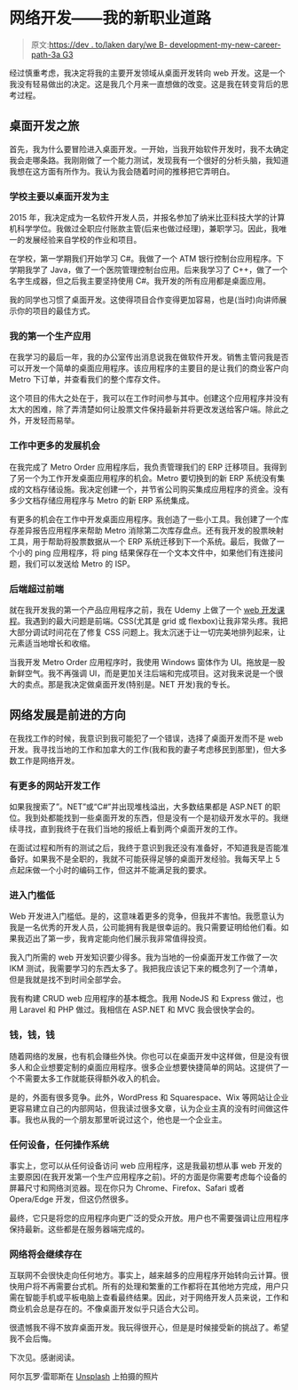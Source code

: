 # 网络开发——我的新职业道路

> 原文:[https://dev . to/laken dary/we B- development-my-new-career-path-3a G3](https://dev.to/lakendary/web-development-my-new-career-path-3ag3)

经过慎重考虑，我决定将我的主要开发领域从桌面开发转向 web 开发。这是一个我没有轻易做出的决定。这是我几个月来一直想做的改变。这是我在转变背后的思考过程。

## [](#desktop-development-journey)桌面开发之旅

首先，我为什么要冒险进入桌面开发。一开始，当我开始软件开发时，我不太确定我会走哪条路。我刚刚做了一个能力测试，发现我有一个很好的分析头脑，我知道我想在这方面有所作为。我认为我会随着时间的推移把它弄明白。

### [](#school-was-mainly-desktop-development-based)学校主要以桌面开发为主

2015 年，我决定成为一名软件开发人员，并报名参加了纳米比亚科技大学的计算机科学学位。我做过全职应付账款主管(后来也做过经理)，兼职学习。因此，我唯一的发展经验来自学校的作业和项目。

在学校，第一学期我们开始学习 C#。我做了一个 ATM 银行控制台应用程序。下学期我学了 Java，做了一个医院管理控制台应用。后来我学习了 C++，做了一个名字生成器，但之后我主要坚持使用 C#。我开发的所有应用都是桌面应用。

我的同学也习惯了桌面开发。这使得项目合作变得更加容易，也是(当时)向讲师展示你的项目的最佳方式。

### [](#my-first-production-application)我的第一个生产应用

在我学习的最后一年，我的办公室传出消息说我在做软件开发。销售主管问我是否可以开发一个简单的桌面应用程序。该应用程序的主要目的是让我们的商业客户向 Metro 下订单，并查看我们的整个库存文件。

这个项目的伟大之处在于，我可以在工作时间参与其中。创建这个应用程序并没有太大的困难，除了弄清楚如何让股票文件保持最新并将更改发送给客户端。除此之外，开发轻而易举。

### [](#more-development-opportunities-at-work)工作中更多的发展机会

在我完成了 Metro Order 应用程序后，我负责管理我们的 ERP 迁移项目。我得到了另一个为工作开发桌面应用程序的机会。Metro 要切换到的新 ERP 系统没有集成的文档存储设施。我决定创建一个，并节省公司购买集成应用程序的资金。没有多少文档存储应用程序与 Metro 的新 ERP 系统集成。

有更多的机会在工作中开发桌面应用程序。我创造了一些小工具。我创建了一个库存差异报告应用程序来帮助 Metro 消除第二次库存盘点。还有我开发的股票映射工具，用于帮助将股票数据从一个 ERP 系统迁移到下一个系统。最后，我做了一个小的 ping 应用程序，将 ping 结果保存在一个文本文件中，如果他们有连接问题，我们可以发送给 Metro 的 ISP。

### [](#backend-over-frontend)后端超过前端

就在我开发我的第一个产品应用程序之前，我在 Udemy 上做了一个 [web 开发课程](https://www.udemy.com/share/100YK4AEIfeV5RQw==/)。我遇到的最大问题是前端。CSS(尤其是 grid 或 flexbox)让我非常头疼。我把大部分调试时间花在了修复 CSS 问题上。我太沉迷于让一切完美地排列起来，让元素适当地增长和收缩。

当我开发 Metro Order 应用程序时，我使用 Windows 窗体作为 UI。拖放是一股新鲜空气。我不再强调 UI，而是更加关注后端和完成项目。这对我来说是一个很大的卖点。那是我决定做桌面开发(特别是。NET 开发)我的专长。

## [](#web-development-is-the-way-forward)网络发展是前进的方向

在我找工作的时候，我意识到我可能犯了一个错误，选择了桌面开发而不是 web 开发。我寻找当地的工作和加拿大的工作(我和我的妻子考虑移民到那里)，但大多数工作是网络开发。

### 有更多的网站开发工作

如果我搜索了”。NET”或“C#”并出现堆栈溢出，大多数结果都是 ASP.NET 的职位。我到处都能找到一些桌面开发的东西，但是没有一个是初级开发水平的。我继续寻找，直到我终于在我们当地的报纸上看到两个桌面开发的工作。

在面试过程和所有的测试之后，我终于意识到我还没有准备好，不知道我是否能准备好。如果我不是全职的，我就不可能获得足够的桌面开发经验。我每天早上 5 点起床做一个小时的编码工作，但这并不能满足我的要求。

### [](#low-barrier-to-entry)进入门槛低

Web 开发进入门槛低。是的，这意味着更多的竞争，但我并不害怕。我愿意认为我是一名优秀的开发人员，公司能拥有我是很幸运的。我只需要证明给他们看。如果我迈出了第一步，我肯定能向他们展示我非常值得投资。

我入门所需的 web 开发知识要少得多。我为当地的一份桌面开发工作做了一次 IKM 测试，我需要学习的东西太多了。我把我应该记下来的概念列了一个清单，但是我就是找不到时间全部学会。

我有构建 CRUD web 应用程序的基本概念。我用 NodeJS 和 Express 做过，也用 Laravel 和 PHP 做过。我相信在 ASP.NET 和 MVC 我会很快学会的。

### [](#money-money-money)钱，钱，钱

随着网络的发展，也有机会赚些外快。你也可以在桌面开发中这样做，但是没有很多人和企业想要定制的桌面应用程序。很多企业想要快捷简单的网站。这提供了一个不需要太多工作就能获得额外收入的机会。

是的，外面有很多竞争。此外，WordPress 和 Squarespace、Wix 等网站让企业更容易建立自己的内部网站，但我读过很多文章，认为企业主真的没有时间做这件事。我也从我的一个朋友那里听说过这个，他也是一个企业主。

### [](#any-device-any-operating-system)任何设备，任何操作系统

事实上，您可以从任何设备访问 web 应用程序，这是我最初想从事 web 开发的主要原因(在我开发第一个生产应用程序之前)。坏的方面是你需要考虑每个设备的屏幕尺寸和网络浏览器。现在你只为 Chrome、Firefox、Safari 或者 Opera/Edge 开发，但这仍然很多。

最终，它只是将您的应用程序向更广泛的受众开放。用户也不需要强调让应用程序保持最新。这些都是在服务器端完成的。

### 网络将会继续存在

互联网不会很快走向任何地方。事实上，越来越多的应用程序开始转向云计算。很快用户将不再需要台式机。所有的处理和繁重的工作都将在其他地方完成，用户只需在智能手机或平板电脑上查看最终结果。因此，对于网络开发人员来说，工作和商业机会总是存在的。不像桌面开发似乎只适合大公司。

很遗憾我不得不放弃桌面开发。我玩得很开心，但是是时候接受新的挑战了。希望我不会后悔。

下次见。感谢阅读。

阿尔瓦罗·雷耶斯在 [Unsplash](https://unsplash.com/search/photos/computer?utm_source=unsplash&utm_medium=referral&utm_content=creditCopyText) 上拍摄的照片